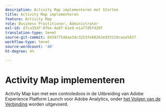 ```yaml
---
description: Activity Map implementeren met Starten
title: Activity Map implementeren
feature: Activity Map
role: Business Practitioner, Administrator
exl-id: d7ca35df-8fbe-4e87-b1e9-e1a77d5f420f
translation-type: tm+mt
source-git-commit: 843477548ae34c3253fe60263e933119caaa5837
workflow-type: tm+mt
source-wordcount: '46'
ht-degree: 4%

---
```


# Activity Map implementeren

Activity Map kan met een controledoos in de Uitbreiding van Adobe Experience Platform Launch voor Adobe Analytics, onder [het Volgen van de Verbinding](https://experienceleague.adobe.com/docs/launch/using/extensions-ref/adobe-extension/analytics-extension/overview.html?lang=en#link-tracking) worden uitgevoerd.